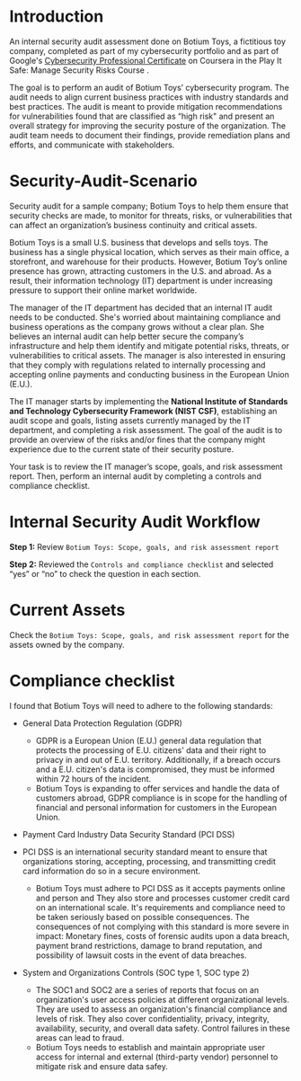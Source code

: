 # Introduction
An internal security audit assessment done on Botium Toys, a fictitious toy company, completed as part of my cybersecurity portfolio and as part of Google's [Cybersecurity Professional Certificate](https://www.coursera.org/professional-certificates/google-cybersecurity) on Coursera in the Play It Safe: Manage Security Risks Course .

The goal is to perform an audit of Botium Toys’ cybersecurity program. The audit needs to align current business practices with industry standards and best practices. The audit is meant to provide mitigation recommendations for vulnerabilities found that are classified as “high risk" and present an overall strategy for improving the security posture of the organization. The audit team needs to document their findings, provide remediation plans and efforts, and communicate with stakeholders.

# Security-Audit-Scenario
Security audit for a sample company; Botium Toys to help them ensure that security checks are made, to monitor for threats, risks, or vulnerabilities that can affect an organization’s business continuity and critical assets. 

Botium Toys is a small U.S. business that develops and sells toys. The business has a single physical location, which serves as their main office, a storefront, and warehouse for their products. However, Botium Toy’s online presence has grown, attracting customers in the U.S. and abroad. As a result, their information technology (IT) department is under increasing pressure to support their online market worldwide. 

The manager of the IT department has decided that an internal IT audit needs to be conducted. She's worried about maintaining compliance and business operations as the company grows without a clear plan. She believes an internal audit can help better secure the company’s infrastructure and help them identify and mitigate potential risks, threats, or vulnerabilities to critical assets. The manager is also interested in ensuring that they comply with regulations related to internally processing and accepting online payments and conducting business in the European Union (E.U.).   

The IT manager starts by implementing the **National Institute of Standards and Technology Cybersecurity Framework (NIST CSF)**, establishing an audit scope and goals, listing assets currently managed by the IT department, and completing a risk assessment. The goal of the audit is to provide an overview of the risks and/or fines that the company might experience due to the current state of their security posture.

Your task is to review the IT manager’s scope, goals, and risk assessment report. Then, perform an internal audit by completing a controls and compliance checklist. 

# Internal Security Audit Workflow 

**Step 1:** Review `Botium Toys: Scope, goals, and risk assessment report`

**Step 2:** Reviewed the `Controls and compliance checklist` and selected “yes” or “no” to check the question in each section. 

# Current Assets

Check the `Botium Toys: Scope, goals, and risk assessment report` for the assets owned by the company.

# Compliance checklist

I found that Botium Toys will need to adhere to the following standards:

- General Data Protection Regulation (GDPR)
    * GDPR is a European Union (E.U.) general data regulation that protects the processing of E.U. citizens' data and their right to privacy in and out of E.U. territory. Additionally, if a breach occurs and a E.U. citizen's data is compromised, they must be informed within 72 hours of the incident.
    * Botium Toys is expanding to offer services and handle the data of customers abroad, GDPR compliance is in scope for the handling of financial and personal information for customers in the European Union.

- Payment Card Industry Data Security Standard (PCI DSS)

- PCI DSS is an international security standard meant to ensure that organizations storing, accepting, processing, and transmitting credit card information do so in a secure environment. 
    * Botium Toys must adhere to PCI DSS as it accepts payments online and person and They also store and processes customer credit card on an international scale. It's requirements and compliance need to be taken seriously based on possible consequences. The consequences of not complying with this standard is more severe in impact: Monetary fines, costs of forensic audits upon a data breach, payment brand restrictions, damage to brand reputation, and possibility of lawsuit costs in the event of data breaches. 

- System and Organizations Controls (SOC type 1, SOC type 2)
    * The SOC1 and SOC2 are a series of reports that focus on an organization's user access policies at different organizational levels. They are used to assess an organization's financial compliance and levels of risk. They also cover confidentiality, privacy, integrity, availability, security, and overall data safety. Control failures in these areas can lead to fraud.
    * Botium Toys needs to establish and maintain appropriate user access for internal and external (third-party vendor) personnel to mitigate risk and ensure data safey.
        




